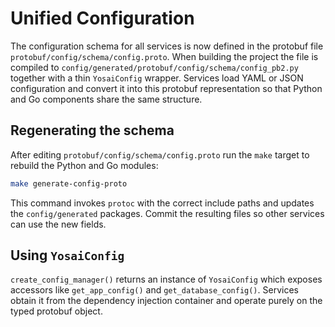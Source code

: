 # Unified Configuration

The configuration schema for all services is now defined in the protobuf file
`protobuf/config/schema/config.proto`.  When building the project the file is compiled to
`config/generated/protobuf/config/schema/config_pb2.py` together with a thin `YosaiConfig` wrapper.  Services load
YAML or JSON configuration and convert it into this protobuf representation so
that Python and Go components share the same structure.

## Regenerating the schema

After editing `protobuf/config/schema/config.proto` run the `make` target to rebuild the
Python and Go modules:

```bash
make generate-config-proto
```

This command invokes `protoc` with the correct include paths and updates the
`config/generated` packages.  Commit the resulting files so other
services can use the new fields.

## Using `YosaiConfig`

`create_config_manager()` returns an instance of `YosaiConfig` which exposes
accessors like `get_app_config()` and `get_database_config()`.  Services obtain
it from the dependency injection container and operate purely on the typed
protobuf object.

